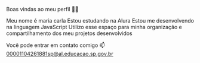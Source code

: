 Boas vindas ao meu perfil 💙💙

Meu nome é maria carla
Estou estudando na Alura
Estou me desenvolvendo na linguagem JavaScript
Utilizo esse espaço para minha organização e compartilhamento dos meu projetos desenvolvidos

Você pode entrar em contato comigo 📫
00001104261881sp@al.educacao.sp.gov.br


